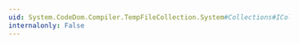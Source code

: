 ```yaml
---
uid: System.CodeDom.Compiler.TempFileCollection.System#Collections#ICollection#CopyTo(System.Array,System.Int32)
internalonly: False
---
```


